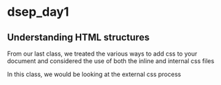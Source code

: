 # dsep_day1

## Understanding HTML structures

From our last class, we treated the various ways to add css to your document and considered the use of both the inline and internal css files

In this class, we would be looking at the external css process
